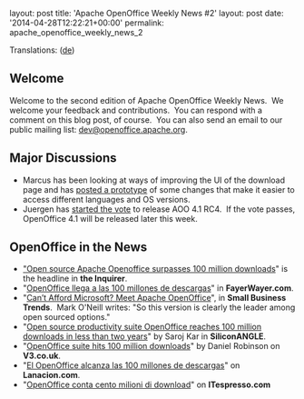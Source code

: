 layout: post
title: 'Apache OpenOffice Weekly News #2'
layout: post
date: '2014-04-28T12:22:21+00:00'
permalink: apache_openoffice_weekly_news_2

<p>Translations: (<a href="https://cwiki.apache.org/confluence/pages/viewpage.action?pageId=40509513">de</a>) <br /></p> 
  <h2>Welcome <br /></h2> 
  <p>Welcome to the second edition of Apache OpenOffice Weekly News.&nbsp; We welcome your feedback and contributions.&nbsp; You can respond with a
 comment on this blog post, of course.&nbsp; You can also send an email to 
our public mailing list: <a href="mailto:dev@openoffice.apache.org">dev@openoffice.apache.org</a>.&nbsp; <br /></p> 
  <h2>Major Discussions</h2> 
  <ul> 
    <li>Marcus has been looking at ways of improving the UI of the download page and has <a href="http://markmail.org/message/a5qmabioq4txrw7t">posted a prototype</a>﻿ of some changes that make it easier to access different languages and OS versions.</li> 
    <li>Juergen has <a href="http://markmail.org/message/tetdg7jnpkdzmm5b">started the vote</a>﻿ to release AOO 4.1 RC4.&nbsp; If the vote passes, OpenOffice 4.1 will be released later this week.</li> 
  </ul> 
  <h2> OpenOffice in the News</h2> 
  <ul> 
    <li><a href="http://www.theinquirer.net/inquirer/news/2340853/open-source-apache-openoffice-surpasses-100-million-downloads">&quot;Open source Apache Openoffice surpasses 100 million downloads</a>&quot; is the headline in <b>the Inquirer</b>.</li> 
    <li>&quot;<a href="http://www.fayerwayer.com/2014/04/fundacion-apache-anuncia-que-alcanzaron-los-100-millones-de-descargas-de-openoffice/">OpenOffice llega a las 100 millones de descargas</a>&quot; in <b>FayerWayer.com</b>.</li> 
    <li>&quot;<a href="http://smallbiztrends.com/2014/04/apache-openoffice-microsoft-alternative.html">Can’t Afford Microsoft? Meet Apache OpenOffice</a>&quot;, in <b>Small Business Trends</b>.&nbsp; Mark O'Neill writes: &quot;So this version is clearly the leader among open sourced options.&quot;</li> 
    <li>&quot;<a href="http://siliconangle.com/blog/2014/04/22/open-source-productivity-suite-openoffice-reaches-100-million-downloads-in-less-than-two-years/">Open source productivity suite OpenOffice reaches 100 million downloads in less than two years</a>&quot; by Saroj Kar in <b>SiliconANGLE</b>.</li> 
    <li>&quot;<a href="http://www.v3.co.uk/v3-uk/news/2340877/openoffice-suite-hits-100-million-downloads">OpenOffice suite hits 100 million downloads</a>&quot; by Daniel Robinson on<b> V3.co.uk</b>.</li> 
    <li>&quot;<a href="http://www.lanacion.com.ar/1684178-el-openoffice-alcanza-las-100-millones-de-descargas">El OpenOffice alcanza las 100 millones de descargas</a>&quot; on <b>Lanacion.com</b>.</li> 
    <li>&quot;<a href="http://www.itespresso.it/openoffice-conta-cento-milioni-download-95459.html">OpenOffice conta cento milioni di download</a>&quot; on <b>ITespresso.com</b></li> 
  </ul>
